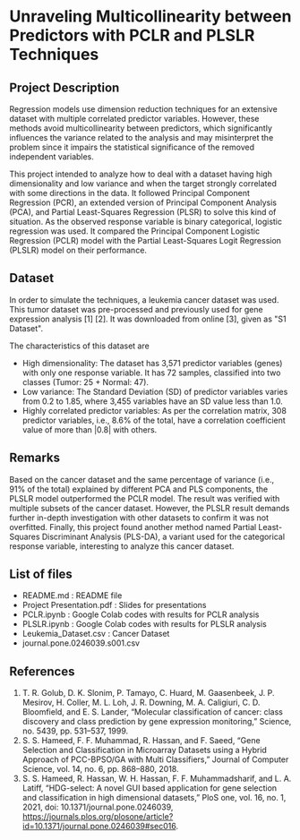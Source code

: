 # Unraveling Multicollinearity between Predictors with PCLR and PLSLR Techniques

## Project Description
Regression models use dimension reduction techniques for an extensive dataset with multiple correlated predictor variables. However, these methods avoid multicollinearity between predictors, which significantly influences the variance related to the analysis and may misinterpret the problem since it impairs the statistical significance of the removed independent variables.

This project intended to analyze how to deal with a dataset having high dimensionality and low variance and when the target strongly correlated with some directions in the data. It followed Principal Component Regression (PCR), an extended version of Principal Component Analysis (PCA), and Partial Least-Squares Regression (PLSR) to solve this kind of situation. As the observed response variable is binary categorical, logistic regression was used. It compared the Principal Component Logistic Regression (PCLR) model with the Partial Least-Squares Logit Regression (PLSLR) model on their performance.

## Dataset
In order to simulate the techniques, a leukemia cancer dataset was used. This tumor dataset was pre-processed and previously used for gene expression analysis [1] [2]. It was downloaded from online [3], given as "S1 Dataset". 

The characteristics of this dataset are 
- High dimensionality: The dataset has 3,571 predictor variables (genes) with only one response variable. It has 72 samples, classified into two classes (Tumor: 25 + Normal: 47). 
- Low variance: The Standard Deviation (SD) of predictor variables varies from 0.2 to 1.85, where 3,455 variables have an SD value less than 1.0. 
- Highly correlated predictor variables: As per the correlation matrix, 308 predictor variables, i.e., 8.6% of the total, have a correlation coefficient value of more than |0.8| with others.

## Remarks
Based on the cancer dataset and the same percentage of variance (i.e., 91% of the total) explained by different PCA and PLS components, the PLSLR model outperformed the PCLR model. The result was verified with multiple subsets of the cancer dataset. However, the PLSLR result demands further in-depth investigation with other datasets to confirm it was not overfitted. Finally, this project found another method named Partial Least-Squares Discriminant Analysis (PLS-DA), a variant used for the categorical response variable, interesting to analyze this cancer dataset.

## List of files
- README.md : README file
- Project Presentation.pdf : Slides for presentations
- PCLR.ipynb : Google Colab codes with results for PCLR analysis
- PLSLR.ipynb : Google Colab codes with results for PLSLR analysis
- Leukemia_Dataset.csv : Cancer Dataset
- journal.pone.0246039.s001.csv

## References
1. T. R. Golub, D. K. Slonim, P. Tamayo, C. Huard, M. Gaasenbeek, J. P. Mesirov, H. Coller, M. L. Loh, J. R. Downing, M. A. Caligiuri, C. D. Bloomfield, and E. S. Lander, “Molecular classification of cancer: class discovery and class prediction by gene expression monitoring,” Science, no. 5439, pp. 531–537, 1999.
2. S. S. Hameed, F. F. Muhammad, R. Hassan, and F. Saeed, “Gene Selection and Classification in Microarray Datasets using a Hybrid Approach of PCC-BPSO/GA with Multi Classifiers,” Journal of Computer Science, vol. 14, no. 6, pp. 868–880, 2018.
3. S. S. Hameed, R. Hassan, W. H. Hassan, F. F. Muhammadsharif, and L. A. Latiff, “HDG-select: A novel GUI based application for gene selection and classification in high dimensional datasets,” PloS one, vol. 16, no. 1, 2021, doi: 10.1371/journal.pone.0246039, https://journals.plos.org/plosone/article?id=10.1371/journal.pone.0246039#sec016.
